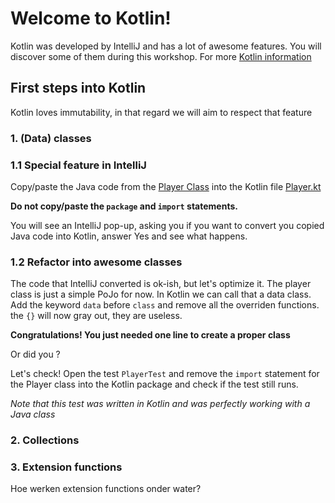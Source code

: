 # Welcome to Kotlin! 

Kotlin was developed by IntelliJ and has a lot of awesome features. You will discover some of them
during this workshop. 
For more [Kotlin information](https://kotlinlang.org/docs/reference/)

## First steps into Kotlin
Kotlin loves immutability, in that regard we will aim to respect that feature

### 1. (Data) classes
### 1.1 Special feature in IntelliJ
Copy/paste the Java code from the [Player Class](./../src/main/java/com/paulienvanalst/rugbymatch/team/Player.java) into 
the Kotlin file [Player.kt](./../src/main/kotlin/com/paulienvanalst/rugbymatch/players/Player.kt)

**Do not copy/paste the `package` and `import` statements.**

You will see an  IntelliJ pop-up, asking you if you want to convert you copied Java code into Kotlin, answer Yes and see what happens.

### 1.2 Refactor into awesome classes
The code that IntelliJ converted is ok-ish, but let's optimize it. The player class is just a simple PoJo for now. 
In Kotlin we can call that a data class. Add the keyword `data` before `class` and remove all the overriden functions.
the `{}` will now gray out, they are useless.

**Congratulations! You just needed one line to create a proper class**

Or did you ? 

Let's check! Open the test `PlayerTest` and remove the `import` statement for the Player class into the Kotlin package and check if the test still runs.

*Note that this test was written in Kotlin and was perfectly working with a Java class*


### 2. Collections


### 3. Extension functions 

Hoe werken extension functions onder water?